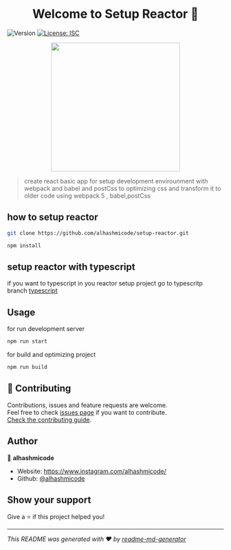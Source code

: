 <h1 align="center">Welcome to Setup Reactor 👋</h1>
<p>
  <img alt="Version" src="https://img.shields.io/badge/version-1.0.0-blue.svg?cacheSeconds=2592000" />
  <a href="#" target="_blank">
    <img alt="License: ISC" src="https://img.shields.io/badge/License-ISC-yellow.svg"/>
  </a>
</p>
<p align="center">
  <img src="https://user-images.githubusercontent.com/75932477/125410541-074a2580-e3ce-11eb-96c6-93d3444ebc63.png"  width="fit-contnet" height="300">  
</p>


> create react basic app for setup development envirounment 
> with webpack and babel and postCss to optimizing css and transform it to older code
> using webpack 5 , babel,postCss 

## how to setup reactor 

```sh
git clone https://github.com/alhashmicode/setup-reactor.git

npm install 

```
## setup reactor with typescript
if you want to typescript in you reactor setup project go to typescritp branch [typescript](https://github.com/alhashmicode/setup-reactor/tree/typescript)
## Usage
for run development server 
```sh
npm run start
```
for build and optimizing project
```sh
npm run build
```
## 🤝 Contributing

Contributions, issues and feature requests are welcome.<br />
Feel free to check [issues page](https://github.com/alhashmicode/setup-reactor/issues) if you want to contribute.<br />
[Check the contributing guide](./CONTRIBUTING.md).<br />


## Author

👤 **alhashmicode**

* Website: https://www.instagram.com/alhashmicode/
* Github: [@alhashmicode](https://github.com/alhashmicode)

## Show your support

Give a ⭐️ if this project helped you!

***
_This README was generated with ❤️ by [readme-md-generator](https://github.com/kefranabg/readme-md-generator)_
